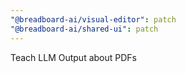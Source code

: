 ```yaml
---
"@breadboard-ai/visual-editor": patch
"@breadboard-ai/shared-ui": patch
---
```


Teach LLM Output about PDFs
